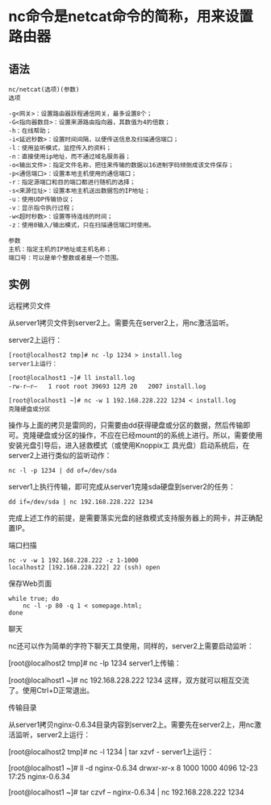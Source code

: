 # nc命令是netcat命令的简称，用来设置路由器 #

## 语法 ##

    nc/netcat(选项)(参数)
    选项
    
    -g<网关>：设置路由器跃程通信网关，最多设置8个；
    -G<指向器数目>：设置来源路由指向器，其数值为4的倍数；
    -h：在线帮助；
    -i<延迟秒数>：设置时间间隔，以便传送信息及扫描通信端口；
    -l：使用监听模式，监控传入的资料；
    -n：直接使用ip地址，而不通过域名服务器；
    -o<输出文件>：指定文件名称，把往来传输的数据以16进制字码倾倒成该文件保存；
    -p<通信端口>：设置本地主机使用的通信端口；
    -r：指定源端口和目的端口都进行随机的选择；
    -s<来源位址>：设置本地主机送出数据包的IP地址；
    -u：使用UDP传输协议；
    -v：显示指令执行过程；
    -w<超时秒数>：设置等待连线的时间；
    -z：使用0输入/输出模式，只在扫描通信端口时使用。
    
	参数
    主机：指定主机的IP地址或主机名称；
    端口号：可以是单个整数或者是一个范围。

## 实例 ##

远程拷贝文件

从server1拷贝文件到server2上。需要先在server2上，用nc激活监听。

server2上运行：

    [root@localhost2 tmp]# nc -lp 1234 > install.log
    server1上运行：
    
    [root@localhost1 ~]# ll install.log
    -rw-r–r–   1 root root 39693 12月 20   2007 install.log
    
    [root@localhost1 ~]# nc -w 1 192.168.228.222 1234 < install.log
    克隆硬盘或分区

操作与上面的拷贝是雷同的，只需要由dd获得硬盘或分区的数据，然后传输即可。克隆硬盘或分区的操作，不应在已经mount的的系统上进行。所以，需要使用安装光盘引导后，进入拯救模式（或使用Knoppix工 具光盘）启动系统后，在server2上进行类似的监听动作：

    nc -l -p 1234 | dd of=/dev/sda

server1上执行传输，即可完成从server1克隆sda硬盘到server2的任务：

    dd if=/dev/sda | nc 192.168.228.222 1234

完成上述工作的前提，是需要落实光盘的拯救模式支持服务器上的网卡，并正确配置IP。

端口扫描

    nc -v -w 1 192.168.228.222 -z 1-1000
    localhost2 [192.168.228.222] 22 (ssh) open

保存Web页面

    while true; do
    	nc -l -p 80 -q 1 < somepage.html;
    done

聊天

nc还可以作为简单的字符下聊天工具使用，同样的，server2上需要启动监听：

[root@localhost2 tmp]# nc -lp 1234
server1上传输：

[root@localhost1 ~]# nc 192.168.228.222 1234
这样，双方就可以相互交流了。使用Ctrl+D正常退出。

传输目录

从server1拷贝nginx-0.6.34目录内容到server2上。需要先在server2上，用nc激活监听，server2上运行：

[root@localhost2 tmp]# nc -l 1234 | tar xzvf -
server1上运行：

[root@localhost1 ~]# ll -d nginx-0.6.34
drwxr-xr-x 8 1000 1000 4096 12-23 17:25 nginx-0.6.34

[root@localhost1 ~]# tar czvf – nginx-0.6.34 | nc 192.168.228.222 1234